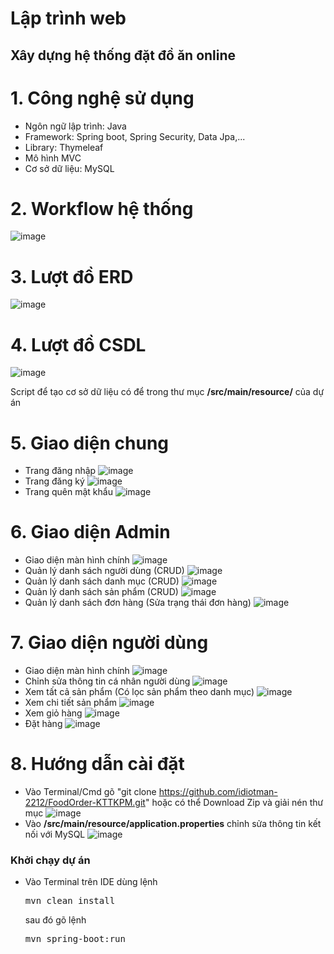 # Lập trình web
## Xây dựng hệ thống đặt đồ ăn online
# 1. Công nghệ sử dụng
- Ngôn ngữ lập trình: Java
- Framework: Spring boot, Spring Security, Data Jpa,...
- Library: Thymeleaf
- Mô hình MVC
- Cơ sở dữ liệu: MySQL

# 2. Workflow hệ thống
![image](https://github.com/idiotman-2212/FoodOrder-KTTKPM/assets/82036270/d5b7f53d-53f2-499c-9a50-89c0e53bad17)
# 3. Lượt đồ ERD
![image](https://github.com/idiotman-2212/FoodOrder-KTTKPM/assets/82036270/a480b1c1-dda3-40df-b391-43f677f4ca31)
# 4. Lượt đồ CSDL
![image](https://github.com/idiotman-2212/FoodOrder-KTTKPM/assets/82036270/158b218c-5e4e-4d74-862b-cc2b44f17431)

Script để tạo cơ sở dữ liệu có để trong thư mục **/src/main/resource/** của dự án

# 5. Giao diện chung
- Trang đăng nhập
![image](https://github.com/idiotman-2212/FoodOrder-KTTKPM/assets/82036270/4f285e31-438a-4bd0-967b-9b4d08336582)
- Trang đăng ký
![image](https://github.com/idiotman-2212/FoodOrder-KTTKPM/assets/82036270/283054b1-4fad-4619-bc0d-b01ca9f66eab)
- Trang quên mật khẩu
![image](https://github.com/idiotman-2212/FoodOrder-KTTKPM/assets/82036270/dda9d875-d21e-46b3-9977-ffaf911ee4f5)

# 6. Giao diện Admin
- Giao diện màn hình chính
![image](https://github.com/idiotman-2212/FoodOrder-KTTKPM/assets/82036270/044ed978-e9df-4946-8556-259a28c1e1b2)
- Quản lý danh sách người dùng (CRUD)
![image](https://github.com/idiotman-2212/FoodOrder-KTTKPM/assets/82036270/1aa35c47-b683-40b4-ac5e-5f28dd9e0fe4)
- Quản lý danh sách danh mục (CRUD)
![image](https://github.com/idiotman-2212/FoodOrder-KTTKPM/assets/82036270/ef6fe77e-f9cb-420f-bc85-e3d5b7ab0340)
- Quản lý danh sách sản phẩm (CRUD)
![image](https://github.com/idiotman-2212/FoodOrder-KTTKPM/assets/82036270/be640998-279b-47ec-941d-1f41e81dd45c)
- Quản lý danh sách đơn hàng (Sửa trạng thái đơn hàng)
![image](https://github.com/idiotman-2212/FoodOrder-KTTKPM/assets/82036270/023f8e01-9473-4370-8e84-cec7b65deb1b)

# 7. Giao diện người dùng
- Giao diện màn hình chính
![image](https://github.com/idiotman-2212/FoodOrder-KTTKPM/assets/82036270/4de5cfa4-0f59-440b-94a2-5fe52cf6b975)
- Chỉnh sửa thông tin cá nhân người dùng
![image](https://github.com/idiotman-2212/FoodOrder-KTTKPM/assets/82036270/432d7ee0-3805-48bd-aafa-f551a1d79dc6)
- Xem tất cả sản phẩm (Có lọc sản phẩm theo danh mục)
![image](https://github.com/idiotman-2212/FoodOrder-KTTKPM/assets/82036270/cfa80fa2-9d73-4b9a-ad7c-201e1a7c22e8)
- Xem chi tiết sản phẩm
![image](https://github.com/idiotman-2212/FoodOrder-KTTKPM/assets/82036270/42572c73-ccbc-4739-bebb-b03f14854a65)
- Xem giỏ hàng
![image](https://github.com/idiotman-2212/FoodOrder-KTTKPM/assets/82036270/bfd47637-3d1c-4794-a942-bd6a2509390c)
- Đặt hàng
![image](https://github.com/idiotman-2212/FoodOrder-KTTKPM/assets/82036270/8a419724-25fd-4c9d-8f24-2378eb66504b)

# 8. Hướng dẫn cài đặt
- Vào Terminal/Cmd gõ "git clone https://github.com/idiotman-2212/FoodOrder-KTTKPM.git" hoặc có thể Download Zip và giải nén thư mục
![image](https://github.com/idiotman-2212/FoodOrder-KTTKPM/assets/82036270/f5347ff0-780d-4387-b1c8-52f62a8a8dcb)
- Vào **/src/main/resource/application.properties** chỉnh sửa thông tin kết nối với MySQL
![image](https://github.com/idiotman-2212/FoodOrder-KTTKPM/assets/82036270/2f4526e5-9fff-4894-a90c-bc51da4e3ea0)
### Khởi chạy dự án 
- Vào Terminal trên IDE dùng lệnh <pre>mvn clean install</pre> sau đó gõ lệnh <pre>mvn spring-boot:run</pre>


